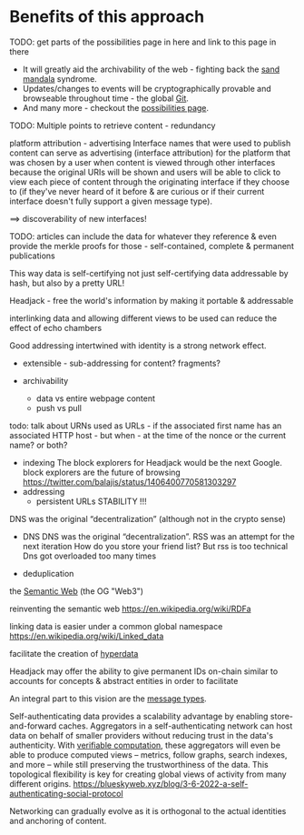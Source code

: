 # Benefits of this approach

TODO: get parts of the possibilities page in here and link to this page in there

- It will greatly aid the archivability of the web - fighting back the [sand mandala](https://en.wikipedia.org/wiki/Sand_mandala) syndrome.
- Updates/changes to events will be cryptographically provable and browseable throughout time - the global [Git](https://en.wikipedia.org/wiki/Git).
- And many more - checkout the [possibilities page](../motivation/possibilities.md).



TODO: Multiple points to retrieve content - redundancy

platform attribution - advertising 
Interface names that were used to publish content can serve as advertising (interface attribution) for the platform that was chosen by a user when content is viewed through other interfaces because the original URIs will be shown and users will be able to click to view each piece of content through the originating interface if they choose to (if they've never heard of it before & are curious or if their current interface doesn't fully support a given message type).

==> discoverability of new interfaces!

TODO: articles can include the data for whatever they reference & even provide the merkle proofs for those - self-contained, complete & permanent publications

This way data is self-certifying 
not just self-certifying data addressable by hash, but also by a pretty URL!

Headjack - free the world's information by making it portable & addressable

interlinking data and allowing different views to be used can reduce the effect of echo chambers

Good addressing intertwined with identity is a strong network effect.

- extensible - sub-addressing for content? fragments?




- archivability
    - data vs entire webpage content
    - push vs pull

todo: talk about URNs used as URLs - if the associated first name has an associated HTTP host
    - but when - at the time of the nonce or the current name? or both?


- indexing
    The block explorers for Headjack would be the next Google.
    block explorers are the future of browsing
    https://twitter.com/balajis/status/1406400770581303297
- addressing
    - persistent URLs
    STABILITY !!!



















DNS was the original “decentralization” (although not in the crypto sense)


- DNS
    DNS was the original “decentralization”.
    RSS was an attempt for the next iteration
    How do you store your friend list?
    But rss is too technical
    Dns got overloaded too many times




- deduplication




the [Semantic Web](https://en.wikipedia.org/wiki/Semantic_Web) (the OG "Web3")



reinventing the semantic web
https://en.wikipedia.org/wiki/RDFa

linking data is easier under a common global namespace
https://en.wikipedia.org/wiki/Linked_data

facilitate the creation of [hyperdata](https://en.wikipedia.org/wiki/Hyperdata)

Headjack may offer the ability to give permanent IDs on-chain similar to accounts for concepts & abstract entities in order to facilitate 

An integral part to this vision are the [message types](../implementation/ecosystem/messages.md).





Self-authenticating data provides a scalability advantage by enabling store-and-forward caches. Aggregators in a self-authenticating network can host data on behalf of smaller providers without reducing trust in the data's authenticity. With [verifiable computation](https://en.wikipedia.org/wiki/Verifiable_computing), these aggregators will even be able to produce computed views – metrics, follow graphs, search indexes, and more – while still preserving the trustworthiness of the data. This topological flexibility is key for creating global views of activity from many different origins.
https://blueskyweb.xyz/blog/3-6-2022-a-self-authenticating-social-protocol

Networking can gradually evolve as it is orthogonal to the actual identities and anchoring of content.

